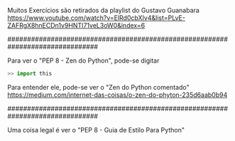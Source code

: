 Muitos Exercícios são retirados da playlist do Gustavo Guanabara  
https://www.youtube.com/watch?v=ElRd0cbXIv4&list=PLvE-ZAFRgX8hnECDn1v9HNTI71veL3oW0&index=6

###############################################################################  

Para ver o "PEP 8 - Zen do Python", pode-se digitar

```python
>> import this
```

Para entender ele, pode-se ver o "Zen do Python comentado"  
https://medium.com/internet-das-coisas/o-zen-do-phyton-235d6aab0b94

###############################################################################  

Uma coisa legal é ver o "PEP 8 - Guia de Estilo Para Python"
